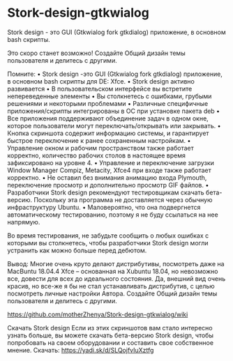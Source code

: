 # Stork-design-gtkwialog
Stork design - это GUI (Gtkwialog fork gtkdialog) приложение, в основном bash скрипты.

Это скоро станет возможно!
Создайте Общий дизайн темы пользователя и делитесь с другими.


Помните:
• Stork design -это GUI (Gtkwialog fork gtkdialog) приложение, в основном bash скрипты для DE: Xfce.
• Stork design активно развивается
• В пользовательском интерфейсе вы встретите непереведенные элементы
• Вы столкнетесь с ошибками, грубыми решениями и некоторыми проблемами
• Различные специфичные приложения/скрипты интегрированы в ОС при установке пакета deb
• Все приложения поддерживают объединение задач в одном окне, которое пользователи могут переключать/открывать или закрывать.
• Кнопка скриншота содержит информацию системы, и гарантирует быстрое переключение к ранее сохраненным настройкам.
• Управление окном и рабочим пространством также работает корректно, количество рабочих столов в настоящее время зафиксировано на уровне 4.
• Управление и переключение загрузки Window Manager Compiz, Metacity, Xfce4 при входе также работает корректно.
• Не оставил без внимания анимацию входа Plymouth, переключение просмотр и дополнительно просмотр GIF файлов. 
• Разработчики  Stork design рекомендуют тестировщикам скачать бета-версию. Поскольку эта программа не доставляется через обычную инфраструктуру Ubuntu.
• Маловероятно, что она подвергнется автоматическому тестированию, поэтому я не буду ссылаться на нее напрямую.

Во время тестирования, не забудьте сообщить о любых ошибках с которыми вы столкнетесь, чтобы разработчики Stork design могли устранить как можно больше перед дебютом.

Вывод:
Многие очень круто делают дистрибутивы, посмотреть даже на MacBuntu 18.04.4 Xfce – основанная на Xubuntu 18.04, но невозможно все, довести для всех до идеального состояния.
Да, внешний вид очень красив, но все-же  я бы не стал устанавливать дистрибутив, с целью посмотреть личные настройки Автора.
Создайте Общий дизайн темы пользователя и делитесь с другими.

https://github.com/motherZhenya/Stork-design-gtkwialog/wiki

Скачать Stork design
Если из этих скриншотов вам стало интересно узнать больше, вы можете скачать бета-версию Stork design, чтобы попробовать на своем оборудовании и составить свое собственное мнение.
Скачать: https://yadi.sk/d/SLQojfvIuXztfg
